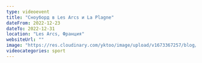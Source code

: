 ```yaml
---
type: videoevent
title: "Сноуборд в Les Arcs и La Plagne"
dateFrom: 2022-12-23
dateTo: 2022-12-31
location: "Les Arcs, Франция"
websiteUrl: ""
image: "https://res.cloudinary.com/yktoo/image/upload/v1673367257/blog/pkbje5xhbc5fl1vogldw.jpg"
videocategories: sport
---
```

